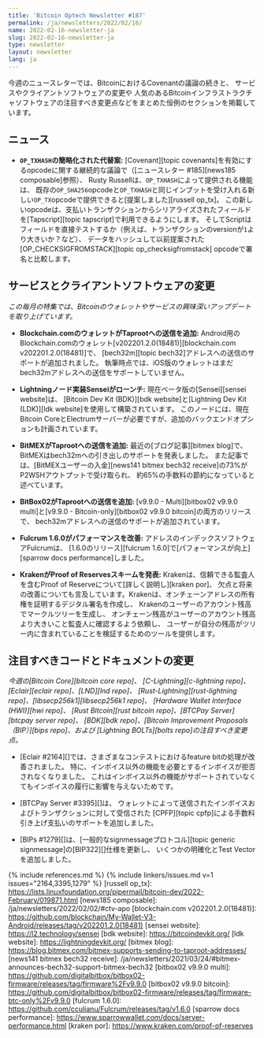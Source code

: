 ```yaml
---
title: 'Bitcoin Optech Newsletter #187'
permalink: /ja/newsletters/2022/02/16/
name: 2022-02-16-newsletter-ja
slug: 2022-02-16-newsletter-ja
type: newsletter
layout: newsletter
lang: ja
---
```

今週のニュースレターでは、BitcoinにおけるCovenantの議論の続きと、
サービスやクライアントソフトウェアの変更や
人気のあるBitcoinインフラストラクチャソフトウェアの注目すべき変更点などをまとめた恒例のセクションを掲載しています。

## ニュース

- **`OP_TXHASH`の簡略化された代替案:**
  [Covenant][topic covenants]を有効にするopcodeに関する継続的な議論で（[ニュースレター #185][news185 composable]参照）、
  Rusty Russellは、`OP_TXHASH`によって提供される機能は、
  既存の`OP_SHA256`opcodeと`OP_TXHASH`と同じインプットを受け入れる新しい`OP_TX`opcodeで提供できると[提案しました][russell op_tx]。
  この新しいopcodeは、支払いトランザクションからシリアライズされたフィールドを[Tapscript][topic tapscript]で利用できるようにします。
  そしてScriptはフィールドを直接テストするか（例えば、トランザクションのversionが`1`より大きいか？など）、
  データをハッシュして以前提案された[OP_CHECKSIGFROMSTACK][topic op_checksigfromstack] opcodeで署名と比較します。

## サービスとクライアントソフトウェアの変更

*この毎月の特集では、Bitcoinのウォレットやサービスの興味深いアップデートを取り上げています。*

- **Blockchain.comのウォレットがTaprootへの送信を追加:**
  Android用のBlockchain.comのウォレット[v202201.2.0(18481)][blockchain.com v202201.2.0(18481)]で、
  [bech32m][topic bech32]アドレスへの送信のサポートが追加されました。
  執筆時点では、iOS版のウォレットはまだbech32mアドレスへの送信をサポートしていません。

- **Lightningノード実装Senseiがローンチ:**
  現在ベータ版の[Sensei][sensei website]は、
  [Bitcoin Dev Kit (BDK)][bdk website]と[Lightning Dev Kit (LDK)][ldk website]を使用して構築されています。
  このノードには、現在Bitcoin CoreとElectrumサーバーが必要ですが、追加のバックエンドオプションも計画されています。

- **BitMEXがTaprootへの送信を追加:**
  最近の[ブログ記事][bitmex blog]で、BitMEXはbech32mへの引き出しのサポートを発表しました。
  また記事では、[BitMEXユーザーの入金][news141 bitmex bech32 receive]の73%がP2WSHアウトプットで受け取られ、
  約65%の手数料の節約になっていると述べています。

- **BitBox02がTaprootへの送信を追加:**
  [v9.9.0 - Multi][bitbox02 v9.9.0 multi]と[v9.9.0 - Bitcoin-only][bitbox02 v9.9.0 bitcoin]の両方のリリースで、
  bech32mアドレスへの送信のサポートが追加されています。

- **Fulcrum 1.6.0がパフォーマンスを改善:**
  アドレスのインデックスソフトウェアFulcrumは、
  [1.6.0のリリース][fulcrum 1.6.0]で[パフォーマンスが向上][sparrow docs performance]しました。

- **KrakenがProof of Reservesスキームを発表:**
  Krakenは、信頼できる監査人を含むProof of Reserveについて[詳しく説明し][kraken por]、
  欠点と将来の改善についても言及しています。Krakenは、オンチェーンアドレスの所有権を証明するデジタル署名を作成し、
  Krakenのユーザーのアカウント残高でマークルツリーを生成し、
  オンチェーン残高がユーザーのアカウント残高より大きいこと監査人に確認するよう依頼し、
  ユーザーが自分の残高がツリー内に含まれていることを検証するためのツールを提供します。

## 注目すべきコードとドキュメントの変更

*今週の[Bitcoin Core][bitcoin core repo]、
[C-Lightning][c-lightning repo]、[Eclair][eclair repo]、[LND][lnd repo]、
[Rust-Lightning][rust-lightning repo]、[libsecp256k1][libsecp256k1 repo]、
[Hardware Wallet Interface (HWI)][hwi repo]、
[Rust Bitcoin][rust bitcoin repo]、[BTCPay Server][btcpay server repo]、
[BDK][bdk repo]、[Bitcoin Improvement Proposals（BIP）][bips repo]、および
[Lightning BOLTs][bolts repo]の注目すべき変更点。*

- [Eclair #2164][]では、さまざまなコンテストにおけるfeature bitの処理が改善されました。
  特に、インボイス以外の機能を必要とするインボイスが拒否されなくなりました。
  これはインボイス以外の機能がサポートされていなくてもインボイスの履行に影響を与えないためです。

- [BTCPay Server #3395][]は、
  ウォレットによって送信されたインボイスおよびトランザクションに対して受信された
  [CPFP][topic cpfp]による手数料引き上げ支払いのサポートを追加しました。

- [BIPs #1279][]は、[一般的なsignmessageプロトコル][topic generic signmessage]の[BIP322][]仕様を更新し、
  いくつかの明確化とTest Vectorを追加しました。

{% include references.md %}
{% include linkers/issues.md v=1 issues="2164,3395,1279" %}
[russell op_tx]: https://lists.linuxfoundation.org/pipermail/bitcoin-dev/2022-February/019871.html
[news185 composable]: /ja/newsletters/2022/02/02/#ctv-apo
[blockchain.com v202201.2.0(18481)]: https://github.com/blockchain/My-Wallet-V3-Android/releases/tag/v202201.2.0(18481)
[sensei website]: https://l2.technology/sensei
[bdk website]: https://bitcoindevkit.org/
[ldk website]: https://lightningdevkit.org/
[bitmex blog]: https://blog.bitmex.com/bitmex-supports-sending-to-taproot-addresses/
[news141 bitmex bech32 receive]: /ja/newsletters/2021/03/24/#bitmex-announces-bech32-support-bitmex-bech32
[bitbox02 v9.9.0 multi]: https://github.com/digitalbitbox/bitbox02-firmware/releases/tag/firmware%2Fv9.9.0
[bitbox02 v9.9.0 bitcoin]: https://github.com/digitalbitbox/bitbox02-firmware/releases/tag/firmware-btc-only%2Fv9.9.0
[fulcrum 1.6.0]: https://github.com/cculianu/Fulcrum/releases/tag/v1.6.0
[sparrow docs performance]: https://www.sparrowwallet.com/docs/server-performance.html
[kraken por]: https://www.kraken.com/proof-of-reserves
